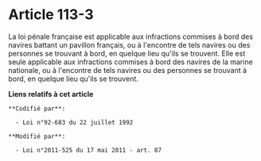 # Article 113-3

La loi pénale française est applicable aux infractions commises à bord des navires battant un pavillon français, ou à
l'encontre  de tels navires ou des personnes se trouvant à bord, en quelque lieu qu'ils se trouvent. Elle est seule
applicable aux infractions commises à bord des navires de la marine nationale, ou à l'encontre  de tels navires ou des
personnes se trouvant à bord, en quelque lieu qu'ils se trouvent.

**Liens relatifs à cet article**

	**Codifié par**:

	  - Loi n°92-683 du 22 juillet 1992

	**Modifié par**:

	  - Loi n°2011-525 du 17 mai 2011 - art. 87
